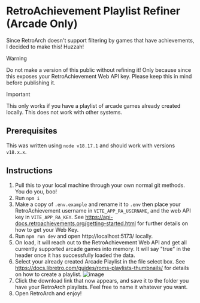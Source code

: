 # RetroAchievement Playlist Refiner (Arcade Only)

Since RetroArch doesn't support filtering by games that have achievements, I decided to make this! Huzzah!

> [!WARNING]
> Do not make a version of this public without refining it! Only because since this exposes your RetroAchievement Web API key. Please keep this in mind before publishing it.

> [!IMPORTANT]
> This only works if you have a playlist of arcade games already created locally. This does not work with other systems.

## Prerequisites

This was written using `node v18.17.1` and should work with versions `v18.x.x`.

## Instructions

1. Pull this to your local machine through your own normal git methods. You do you, boo!
2. Run `npm i`
3. Make a copy of `.env.example` and rename it to `.env` then place your RetroAchievement username in `VITE_APP_RA_USERNAME`, and the web API key in `VITE_APP_RA_KEY`. See https://api-docs.retroachievements.org/getting-started.html for further details on how to get your Web Key.
4. Run `npm run dev` and open http://localhost:5173/ locally.
5. On load, it will reach out to the RetroAchievement Web API and get all currently supported arcade games into memory. It will say "true" in the header once it has successfully loaded the data.
6. Select your already created Arcade Playlist in the file select box. See https://docs.libretro.com/guides/roms-playlists-thumbnails/ for details on how to create a playlist. ![image](https://github.com/thejdlowe/retroachievement-playlist-maker-arcade-only/assets/2357370/d7b6da6d-b22d-416a-893d-89dc414fbcab)
7. Click the download link that now appears, and save it to the folder you have your RetroArch playlists. Feel free to name it whatever you want.
8. Open RetroArch and enjoy!
